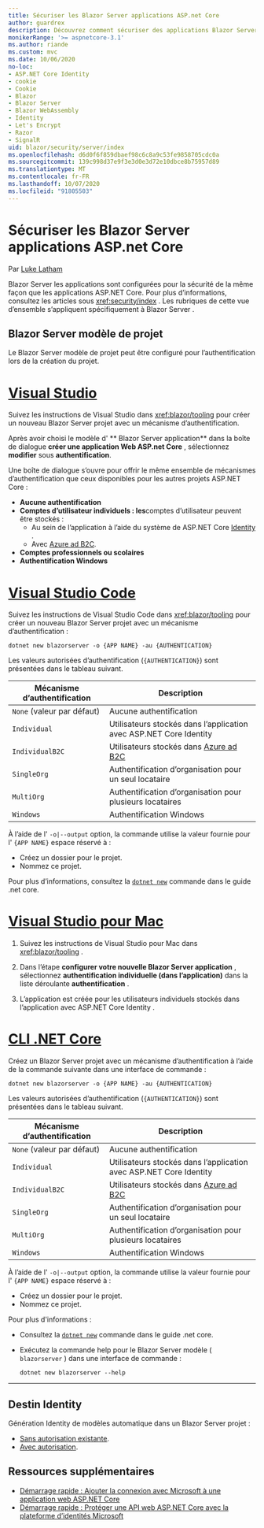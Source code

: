 ```yaml
---
title: Sécuriser les Blazor Server applications ASP.net Core
author: guardrex
description: Découvrez comment sécuriser des applications Blazor Server en tant qu’applications ASP.net core.
monikerRange: '>= aspnetcore-3.1'
ms.author: riande
ms.custom: mvc
ms.date: 10/06/2020
no-loc:
- ASP.NET Core Identity
- cookie
- Cookie
- Blazor
- Blazor Server
- Blazor WebAssembly
- Identity
- Let's Encrypt
- Razor
- SignalR
uid: blazor/security/server/index
ms.openlocfilehash: d6d0f6f859dbaef98c6c8a9c53fe9858705cdc0a
ms.sourcegitcommit: 139c998d37e9f3e3d0e3d72e10dbce8b75957d89
ms.translationtype: MT
ms.contentlocale: fr-FR
ms.lasthandoff: 10/07/2020
ms.locfileid: "91805503"
---
```

# <a name="secure-aspnet-core-no-locblazor-server-apps"></a>Sécuriser les Blazor Server applications ASP.net Core

Par [Luke Latham](https://github.com/guardrex)

Blazor Server les applications sont configurées pour la sécurité de la même façon que les applications ASP.NET Core. Pour plus d’informations, consultez les articles sous <xref:security/index> . Les rubriques de cette vue d’ensemble s’appliquent spécifiquement à Blazor Server .

## <a name="no-locblazor-server-project-template"></a>Blazor Server modèle de projet

Le Blazor Server modèle de projet peut être configuré pour l’authentification lors de la création du projet.

# <a name="visual-studio"></a>[Visual Studio](#tab/visual-studio)

Suivez les instructions de Visual Studio dans <xref:blazor/tooling> pour créer un nouveau Blazor Server projet avec un mécanisme d’authentification.

Après avoir choisi le modèle d' ** Blazor Server application** dans la boîte de dialogue **créer une application Web ASP.net Core** , sélectionnez **modifier** sous **authentification**.

Une boîte de dialogue s’ouvre pour offrir le même ensemble de mécanismes d’authentification que ceux disponibles pour les autres projets ASP.NET Core :

* **Aucune authentification**
* **Comptes d’utilisateur individuels : les**comptes d’utilisateur peuvent être stockés :
  * Au sein de l’application à l’aide du système de ASP.NET Core [Identity](xref:security/authentication/identity) .
  * Avec [Azure ad B2C](xref:security/authentication/azure-ad-b2c).
* **Comptes professionnels ou scolaires**
* **Authentification Windows**

# <a name="visual-studio-code"></a>[Visual Studio Code](#tab/visual-studio-code)

Suivez les instructions de Visual Studio Code dans <xref:blazor/tooling> pour créer un nouveau Blazor Server projet avec un mécanisme d’authentification :

```dotnetcli
dotnet new blazorserver -o {APP NAME} -au {AUTHENTICATION}
```

Les valeurs autorisées d’authentification (`{AUTHENTICATION}`) sont présentées dans le tableau suivant.

| Mécanisme d’authentification | Description |
| ------------------------ | ----------- |
| `None` (valeur par défaut)         | Aucune authentification |
| `Individual`             | Utilisateurs stockés dans l’application avec ASP.NET Core Identity |
| `IndividualB2C`          | Utilisateurs stockés dans [Azure ad B2C](xref:security/authentication/azure-ad-b2c) |
| `SingleOrg`              | Authentification d’organisation pour un seul locataire |
| `MultiOrg`               | Authentification d’organisation pour plusieurs locataires |
| `Windows`                | Authentification Windows |

À l’aide de l' `-o|--output` option, la commande utilise la valeur fournie pour l' `{APP NAME}` espace réservé à :

* Créez un dossier pour le projet.
* Nommez ce projet.

Pour plus d’informations, consultez la [`dotnet new`](/dotnet/core/tools/dotnet-new) commande dans le guide .net core.

# <a name="visual-studio-for-mac"></a>[Visual Studio pour Mac](#tab/visual-studio-mac)

1. Suivez les instructions de Visual Studio pour Mac dans <xref:blazor/tooling> .

1. Dans l’étape **configurer votre nouvelle Blazor Server application** , sélectionnez **authentification individuelle (dans l’application)** dans la liste déroulante **authentification** .

1. L’application est créée pour les utilisateurs individuels stockés dans l’application avec ASP.NET Core Identity .

# <a name="net-core-cli"></a>[CLI .NET Core](#tab/netcore-cli/)

Créez un Blazor Server projet avec un mécanisme d’authentification à l’aide de la commande suivante dans une interface de commande :

```dotnetcli
dotnet new blazorserver -o {APP NAME} -au {AUTHENTICATION}
```

Les valeurs autorisées d’authentification (`{AUTHENTICATION}`) sont présentées dans le tableau suivant.

| Mécanisme d’authentification | Description |
| ------------------------ | ----------- |
| `None` (valeur par défaut)         | Aucune authentification |
| `Individual`             | Utilisateurs stockés dans l’application avec ASP.NET Core Identity |
| `IndividualB2C`          | Utilisateurs stockés dans [Azure ad B2C](xref:security/authentication/azure-ad-b2c) |
| `SingleOrg`              | Authentification d’organisation pour un seul locataire |
| `MultiOrg`               | Authentification d’organisation pour plusieurs locataires |
| `Windows`                | Authentification Windows |

À l’aide de l' `-o|--output` option, la commande utilise la valeur fournie pour l' `{APP NAME}` espace réservé à :

* Créez un dossier pour le projet.
* Nommez ce projet.

Pour plus d'informations :

* Consultez la [`dotnet new`](/dotnet/core/tools/dotnet-new) commande dans le guide .net core.
* Exécutez la commande help pour le Blazor Server modèle ( `blazorserver` ) dans une interface de commande :

  ```dotnetcli
  dotnet new blazorserver --help
  ```

---

## <a name="scaffold-no-locidentity"></a>Destin Identity

Génération Identity de modèles automatique dans un Blazor Server projet :

* [Sans autorisation existante](xref:security/authentication/scaffold-identity#scaffold-identity-into-a-blazor-server-project-without-existing-authorization).
* [Avec autorisation](xref:security/authentication/scaffold-identity#scaffold-identity-into-a-blazor-server-project-with-authorization).

## <a name="additional-resources"></a>Ressources supplémentaires

* [Démarrage rapide : Ajouter la connexion avec Microsoft à une application web ASP.NET Core](/azure/active-directory/develop/quickstart-v2-aspnet-core-webapp)
* [Démarrage rapide : Protéger une API web ASP.NET Core avec la plateforme d’identités Microsoft](/azure/active-directory/develop/quickstart-v2-aspnet-core-web-api)
